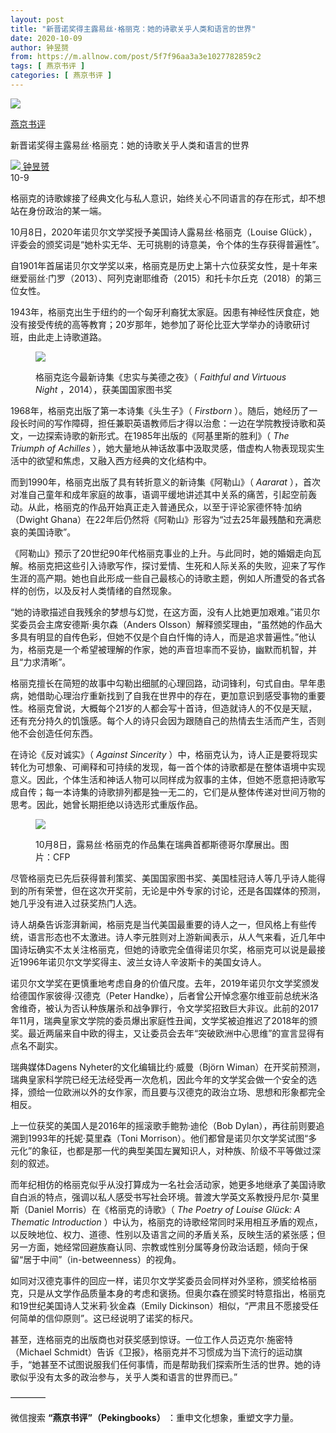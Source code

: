```yaml
---
layout: post
title: "新晋诺奖得主露易丝·格丽克：她的诗歌关乎人类和语言的世界"
date: 2020-10-09
author: 钟昱赟
from: https://m.allnow.com/post/5f7f96aa3a3e1027782859c2
tags: [ 燕京书评 ]
categories: [ 燕京书评 ]
---
```


<div class="main" data-v-7f77c10f="" data-v-c130297e="">
 <div class="head-img-wrap" data-v-7f77c10f="">
  <img class="head-img" data-v-7f77c10f="" src="//img.allhistory.com/now/2020-10-09/5f7f9a12d7f8a70001ef00dd.png?imageView2/2/w/750"/>
  <!-- -->
 </div>
 <div class="column-wrap" data-v-7f77c10f="">
  <p class="column" data-v-7f77c10f="">
   <a class="column-link" data-v-7f77c10f="" href="/column/199">
    燕京书评
   </a>
   <!-- -->
  </p>
  <p class="title" data-v-7f77c10f="">
   新晋诺奖得主露易丝·格丽克：她的诗歌关乎人类和语言的世界
  </p>
 </div>
 <div class="author-wrap" data-v-7f77c10f="">
  <div class="left" data-v-7f77c10f="">
   <a class="single-avatar" data-v-7f77c10f="" href="/user/1409506">
    <img data-v-7f77c10f="" src="//pic.allhistory.com/T1EXZCBXCQ1RCvBVdK.jpg?imageView2/2/w/64"/>
   </a>
   <a class="single-name" data-v-7f77c10f="" href="/user/1409506">
    钟昱赟
   </a>
   <div class="icon" data-v-7f77c10f="">
   </div>
  </div>
  <div class="time" data-v-7f77c10f="">
   10-9
  </div>
 </div>
 <div class="abstract-wrap" data-v-7f77c10f="">
  <p class="abstract" data-v-7f77c10f="">
   格丽克的诗歌嫁接了经典文化与私人意识，始终关心不同语言的存在形式，却不想站在身份政治的某一端。
  </p>
 </div>
 <div data-v-7f77c10f="" id="article-content">
  <p>
   10月8日，2020年诺贝尔文学奖授予美国诗人露易丝·格丽克（Louise Glück），评委会的颁奖词是“她朴实无华、无可挑剔的诗意美，令个体的生存获得普遍性”。
  </p>
  <p>
  </p>
  <p>
   自1901年首届诺贝尔文学奖以来，格丽克是历史上第十六位获奖女性，是十年来继爱丽丝·门罗（2013）、阿列克谢耶维奇（2015）和托卡尔丘克（2018）的第三位女性。
  </p>
  <p>
  </p>
  <p>
   1943年，格丽克出生于纽约的一个匈牙利裔犹太家庭。因患有神经性厌食症，她没有接受传统的高等教育；20岁那年，她参加了哥伦比亚大学举办的诗歌研讨班，由此走上诗歌道路。
  </p>
  <p>
  </p>
  <figure class="image-box dls-image-block dls-media-image">
   <img src="//img.allhistory.com/now/2020-10-09/5f7f9bf1d7f8a70001ef00e2.png?imageView2/2/w/800">
    <figcaption class="dls-image-capture dls-capture">
     <p>
      格丽克迄今最新诗集《忠实与美德之夜》（
      <em>
       Faithful and Virtuous Night
      </em>
      ，2014），获美国国家图书奖
     </p>
    </figcaption>
   </img>
  </figure>
  <p>
  </p>
  <p>
   1968年，格丽克出版了第一本诗集《头生子》（
   <em>
    Firstborn
   </em>
   ）。随后，她经历了一段长时间的写作障碍，担任兼职英语教师后才得以治愈：一边在学院教授诗歌和英文，一边探索诗歌的新形式。在1985年出版的《阿基里斯的胜利》（
   <em>
    The Triumph of Achilles
   </em>
   ），她大量地从神话故事中汲取灵感，借虚构人物表现现实生活中的欲望和焦虑，又融入西方经典的文化结构中。
  </p>
  <p>
  </p>
  <p>
   而到1990年，格丽克出版了具有转折意义的新诗集《阿勒山》（
   <em>
    Aararat
   </em>
   ），首次对准自己童年和成年家庭的故事，语调平缓地讲述其中关系的痛苦，引起空前轰动。从此，格丽克的作品开始真正走入普通民众，以至于评论家德怀特·加纳（Dwight Ghana）在22年后仍然将《阿勒山》形容为“过去25年最残酷和充满悲哀的美国诗歌”。
  </p>
  <p>
  </p>
  <p>
   《阿勒山》预示了20世纪90年代格丽克事业的上升。与此同时，她的婚姻走向瓦解。格丽克把这些引入诗歌写作，探讨爱情、生死和人际关系的失败，迎来了写作生涯的高产期。她也自此形成一些自己最核心的诗歌主题，例如人所遭受的各式各样的创伤，以及反衬人类情绪的自然现象。
  </p>
  <p>
  </p>
  <p>
   “她的诗歌描述自我残余的梦想与幻觉，在这方面，没有人比她更加艰难。”诺贝尔奖委员会主席安德斯·奥尔森（Anders Olsson）解释颁奖理由，“虽然她的作品大多具有明显的自传色彩，但她不仅是个自白忏悔的诗人，而是追求普遍性。”他认为，格丽克是一个希望被理解的作家，她的声音坦率而不妥协，幽默而机智，并且“力求清晰”。
  </p>
  <p>
  </p>
  <p>
   格丽克擅长在简短的故事中勾勒出细腻的心理回路，动词锋利，句式自由。早年患病，她借助心理治疗重新找到了自我在世界中的存在，更加意识到感受事物的重要性。格丽克曾说，大概每个21岁的人都会写十首诗，但造就诗人的不仅是天赋，还有充分持久的饥饿感。每个人的诗只会因为跟随自己的热情去生活而产生，否则他不会创造任何东西。
  </p>
  <p>
  </p>
  <p>
   在诗论《反对诚实》（
   <em>
    Against Sincerity
   </em>
   ）中，格丽克认为，诗人正是要将现实转化为可想象、可阐释和可持续的发现，每一首个体的诗歌都是在整体语境中实现意义。因此，个体生活和神话人物可以同样成为叙事的主体，但她不愿意把诗歌写成自传；每一本诗集的诗歌排列都是独一无二的，它们是从整体传递对世间万物的思考。因此，她曾长期拒绝以诗选形式重版作品。
  </p>
  <p>
  </p>
  <figure class="image-box dls-image-block dls-media-image">
   <img src="//img.allhistory.com/now/2020-10-09/5f7f97fed7f8a70001ef00d9.png?imageView2/2/w/800">
    <figcaption class="dls-image-capture dls-capture">
     <p>
      10月8日，露易丝·格丽克的作品集在瑞典首都斯德哥尔摩展出。图片：CFP
     </p>
    </figcaption>
   </img>
  </figure>
  <p>
  </p>
  <p>
   尽管格丽克已先后获得普利策奖、美国国家图书奖、美国桂冠诗人等几乎诗人能得到的所有荣誉，但在这次开奖前，无论是中外专家的讨论，还是各国媒体的预测，她几乎没有进入过获奖热门人选。
  </p>
  <p>
  </p>
  <p>
   诗人胡桑告诉澎湃新闻，格丽克是当代美国最重要的诗人之一，但风格上有些传统，语言形态也不太激进。诗人李元胜则对上游新闻表示，从人气来看，近几年中国诗坛确实不太关注格丽克，但她的诗歌完全值得诺贝尔奖，格丽克可以说是最接近1996年诺贝尔文学奖得主、波兰女诗人辛波斯卡的美国女诗人。
  </p>
  <p>
  </p>
  <p>
   诺贝尔文学奖在更慎重地考虑自身的价值尺度。去年，2019年诺贝尔文学奖颁发给德国作家彼得·汉德克（Peter Handke），后者曾公开悼念塞尔维亚前总统米洛舍维奇，被认为否认种族屠杀和战争罪行，令文学奖招致巨大非议。此前的2017年11月，瑞典皇家文学院的委员爆出家庭性丑闻，文学奖被迫推迟了2018年的颁奖。最近两届来自中欧的得主，又让委员会去年“突破欧洲中心思维”的宣言显得有点名不副实。
  </p>
  <p>
  </p>
  <p>
   瑞典媒体Dagens Nyheter的文化编辑比约·威曼（Björn Wiman）在开奖前预测，瑞典皇家科学院已经无法经受再一次危机，因此今年的文学奖会做一个安全的选择，颁给一位欧洲以外的女作家，而且要与汉德克的政治立场、思想和形象都完全相反。
  </p>
  <p>
  </p>
  <p>
   上一位获奖的美国人是2016年的摇滚歌手鲍勃·迪伦（Bob Dylan），再往前则要追溯到1993年的托妮·莫里森（Toni Morrison）。他们都曾是诺贝尔文学奖试图“多元化”的象征，也都是那一代的典型美国左翼知识人，对种族、阶级不平等做过深刻的叙述。
  </p>
  <p>
  </p>
  <p>
   而年纪相仿的格丽克似乎从没打算成为一名社会活动家，她更多地继承了美国诗歌自白派的特点，强调以私人感受书写社会环境。普渡大学英文系教授丹尼尔·莫里斯（Daniel Morris）在《格丽克的诗歌》（
   <em>
    The Poetry of Louise Glück: A Thematic Introduction
   </em>
   ）中认为，格丽克的诗歌经常同时采用相互矛盾的观点，以反映地位、权力、道德、性别以及语言之间的矛盾关系，反映生活的紧张感；但另一方面，她经常回避族裔认同、宗教或性别分属等身份政治话题，倾向于保留“居于中间”（in-betweenness）的视角。
  </p>
  <p>
  </p>
  <p>
   如同对汉德克事件的回应一样，诺贝尔文学奖委员会同样对外坚称，颁奖给格丽克，只是从文学作品质量本身的考虑和褒扬。但奥尔森在颁奖时特意指出，格丽克和19世纪美国诗人艾米莉·狄金森（Emily Dickinson）相似，“严肃且不愿接受任何简单的信仰原则”。这已经说明了诺奖的标尺。
  </p>
  <p>
  </p>
  <p>
   甚至，连格丽克的出版商也对获奖感到惊讶。一位工作人员迈克尔·施密特（Michael Schmidt）告诉《卫报》，格丽克并不习惯成为当下流行的运动旗手，“她甚至不试图说服我们任何事情，而是帮助我们探索所生活的世界。她的诗歌似乎没有太多的政治参与，关乎人类和语言的世界而已。”
  </p>
  <p>
  </p>
  <p>
   ————
  </p>
  <p>
   微信搜索
   <strong>
    “燕京书评”（Pekingbooks）
   </strong>
   ：重申文化想象，重塑文字力量。
  </p>
 </div>
</div>

